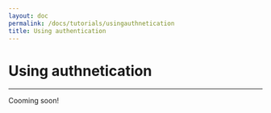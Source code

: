 ```yaml
---
layout: doc
permalink: /docs/tutorials/usingauthnetication
title: Using authentication 
---
```


# Using authnetication
<hr />

Cooming soon!
